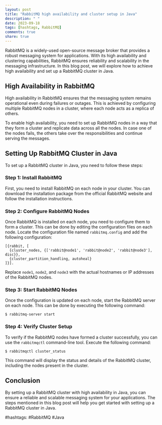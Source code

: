 ```yaml
---
layout: post
title: "RabbitMQ high availability and cluster setup in Java"
description: " "
date: 2023-09-18
tags: [hashtags, RabbitMQ]
comments: true
share: true
---
```


RabbitMQ is a widely-used open-source message broker that provides a robust messaging system for applications. With its high availability and clustering capabilities, RabbitMQ ensures reliability and scalability in the messaging infrastructure. In this blog post, we will explore how to achieve high availability and set up a RabbitMQ cluster in Java.

## High Availability in RabbitMQ

High availability in RabbitMQ ensures that the messaging system remains operational even during failures or outages. This is achieved by configuring multiple RabbitMQ nodes in a cluster, where each node acts as a replica of others.

To enable high availability, you need to set up RabbitMQ nodes in a way that they form a cluster and replicate data across all the nodes. In case one of the nodes fails, the others take over the responsibilities and continue serving the messages.

## Setting Up RabbitMQ Cluster in Java

To set up a RabbitMQ cluster in Java, you need to follow these steps:

### Step 1: Install RabbitMQ

First, you need to install RabbitMQ on each node in your cluster. You can download the installation package from the official RabbitMQ website and follow the installation instructions.

### Step 2: Configure RabbitMQ Nodes

Once RabbitMQ is installed on each node, you need to configure them to form a cluster. This can be done by editing the configuration files on each node. Locate the configuration file named `rabbitmq.config` and add the following configuration:

```
[{rabbit, [
  {cluster_nodes, {['rabbit@node1', 'rabbit@node2', 'rabbit@node3'], disc}},
  {cluster_partition_handling, autoheal}
]}].
```

Replace `node1`, `node2`, and `node3` with the actual hostnames or IP addresses of the RabbitMQ nodes.

### Step 3: Start RabbitMQ Nodes

Once the configuration is updated on each node, start the RabbitMQ server on each node. This can be done by executing the following command:

```
$ rabbitmq-server start
```

### Step 4: Verify Cluster Setup

To verify if the RabbitMQ nodes have formed a cluster successfully, you can use the `rabbitmqctl` command-line tool. Execute the following command:

```
$ rabbitmqctl cluster_status
```

This command will display the status and details of the RabbitMQ cluster, including the nodes present in the cluster.

## Conclusion

By setting up a RabbitMQ cluster with high availability in Java, you can ensure a reliable and scalable messaging system for your applications. The steps mentioned in this blog post will help you get started with setting up a RabbitMQ cluster in Java.

#hashtags: #RabbitMQ #Java